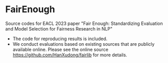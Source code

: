 # FairEnough
Source codes for EACL 2023 paper "Fair Enough: Standardizing Evaluation and Model Selection for Fairness Research in NLP"

- The code for reproducing results is included.
- We conduct evaluations based on existing sources that are publicly available online. Please see the online source https://github.com/HanXudong/fairlib for more details.
 